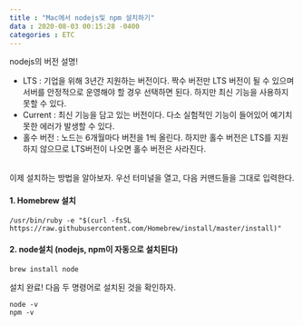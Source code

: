 ```yaml
---
title : "Mac에서 nodejs및 npm 설치하기"
data : 2020-08-03 00:15:28 -0400
categories : ETC
---
```

nodejs의 버전 설명!<br>
* LTS : 기업을 위해 3년간 지원하는 버전이다. 짝수 버전만 LTS 버전이 될 수 있으며 서버를 안정적으로 운영해야 할 경우 선택하면 된다. 하지만 최신 기능을 사용하지 못할 수 있다.<br>
* Current : 최신 기능을 담고 있는 버전이다. 다소 실험적인 기능이 들어있어 예기치 못한 에러가 발생할 수 있다.<br>
* 홀수 버전 : 노드는 6개월마다 버전을 1씩 올린다. 하지만 홀수 버전은 LTS를 지원하지 않으므로 LTS버전이 나오면 홀수 버전은 사라진다.<br>
<br>
이제 설치하는 방법을 알아보자. 우선 터미널을 열고, 다음 커맨드들을 그대로 입력한다. <br>

#### 1. Homebrew 설치<br>
```
/usr/bin/ruby -e "$(curl -fsSL https://raw.githubusercontent.com/Homebrew/install/master/install)"
```
#### 2. node설치 (nodejs, npm이 자동으로 설치된다)<br>
```
brew install node
```
설치 완료! 다음 두 명령어로 설치된 것을 확인하자.<br>
```
node -v
npm -v
```
